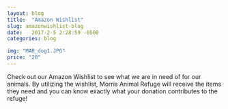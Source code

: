 ```yaml
---
layout: blog
title:  "Amazon Wishlist"
slug: amazonwishlist-blog
date:   2017-2-5 2:28:59 -0500
categories: blog

img: "MAR_dog1.JPG"
price: "20"
---
```

Check out our Amazon Wishlist to see what we are in need of for our animals. By utilizing the wishlist, Morris Animal Refuge will receive the items they need and you can know exactly what your donation contributes to the refuge!
